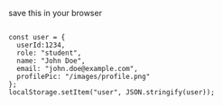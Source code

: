 save this in your browser

```

const user = {
  userId:1234,
  role: "student",
  name: "John Doe",
  email: "john.doe@example.com",
  profilePic: "/images/profile.png"
};
localStorage.setItem("user", JSON.stringify(user));
```

